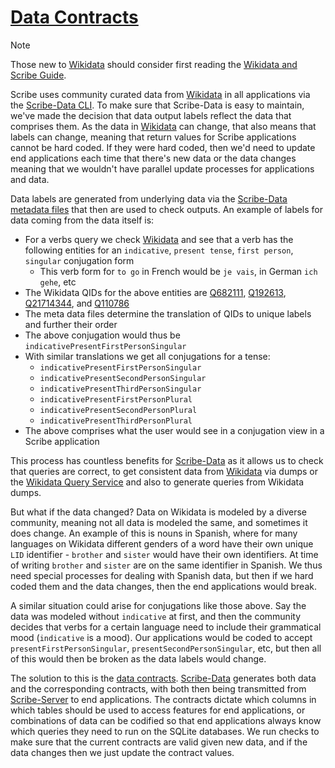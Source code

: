 # [Data Contracts](https://github.com/scribe-org/Organization/blob/main/DATA_CONTRACTS.md)

> [!NOTE]
> Those new to [Wikidata](https://www.wikidata.org/wiki/Wikidata) should consider first reading the [Wikidata and Scribe Guide](https://github.com/scribe-org/Organization/blob/main/WIKIDATAGUIDE.md).

Scribe uses community curated data from [Wikidata](https://www.wikidata.org/wiki/Wikidata) in all applications via the [Scribe-Data CLI](https://github.com/scribe-org/Scribe-Data). To make sure that Scribe-Data is easy to maintain, we've made the decision that data output labels reflect the data that comprises them. As the data in [Wikidata](https://www.wikidata.org/wiki/Wikidata) can change, that also means that labels can change, meaning that return values for Scribe applications cannot be hard coded. If they were hard coded, then we'd need to update end applications each time that there's new data or the data changes meaning that we wouldn't have parallel update processes for applications and data.

Data labels are generated from underlying data via the [Scribe-Data metadata files](https://github.com/scribe-org/Scribe-Data/tree/main/src/scribe_data/resources) that then are used to check outputs. An example of labels for data coming from the data itself is:

- For a verbs query we check [Wikidata](https://www.wikidata.org/wiki/Wikidata) and see that a verb has the following entities for an `indicative`, `present tense`, `first person`, `singular` conjugation form
  - This verb form for `to go` in French would be `je vais`, in German `ich gehe`, etc
- The Wikidata QIDs for the above entities are [Q682111](https://www.wikidata.org/wiki/Q682111), [Q192613](https://www.wikidata.org/wiki/Q192613), [Q21714344](https://www.wikidata.org/wiki/Q21714344), and [Q110786](https://www.wikidata.org/wiki/Q110786)
- The meta data files determine the translation of QIDs to unique labels and further their order
- The above conjugation would thus be `indicativePresentFirstPersonSingular`
- With similar translations we get all conjugations for a tense:
  - `indicativePresentFirstPersonSingular`
  - `indicativePresentSecondPersonSingular`
  - `indicativePresentThirdPersonSingular`
  - `indicativePresentFirstPersonPlural`
  - `indicativePresentSecondPersonPlural`
  - `indicativePresentThirdPersonPlural`
- The above comprises what the user would see in a conjugation view in a Scribe application

This process has countless benefits for [Scribe-Data](https://github.com/scribe-org/Scribe-Data) as it allows us to check that queries are correct, to get consistent data from [Wikidata](https://www.wikidata.org/wiki/Wikidata) via dumps or the [Wikidata Query Service](https://query.wikidata.org/) and also to generate queries from Wikidata dumps.

But what if the data changed? Data on Wikidata is modeled by a diverse community, meaning not all data is modeled the same, and sometimes it does change. An example of this is nouns in Spanish, where for many languages on Wikidata different genders of a word have their own unique `LID` identifier - `brother` and `sister` would have their own identifiers. At time of writing `brother` and `sister` are on the same identifier in Spanish. We thus need special processes for dealing with Spanish data, but then if we hard coded them and the data changes, then the end applications would break.

A similar situation could arise for conjugations like those above. Say the data was modeled without `indicative` at first, and then the community decides that verbs for a certain language need to include their grammatical mood (`indicative` is a mood). Our applications would be coded to accept `presentFirstPersonSingular`, `presentSecondPersonSingular`, etc, but then all of this would then be broken as the data labels would change.

The solution to this is the [data contracts](https://github.com/scribe-org/Scribe-Data/tree/main/src/scribe_data/wikidata/data-contracts). [Scribe-Data](https://github.com/scribe-org/Scribe-Data) generates both data and the corresponding contracts, with both then being transmitted from [Scribe-Server](https://github.com/scribe-org/Scribe-Server) to end applications. The contracts dictate which columns in which tables should be used to access features for end applications, or combinations of data can be codified so that end applications always know which queries they need to run on the SQLite databases. We run checks to make sure that the current contracts are valid given new data, and if the data changes then we just update the contract values.
